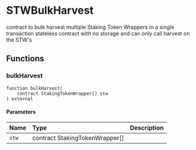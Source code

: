 # STWBulkHarvest

contract to bulk harvest multiple Staking Token Wrappers in a single transaction
stateless contract with no storage and can only call harvest on the STW's

## Functions

### bulkHarvest

```solidity
function bulkHarvest(
    contract StakingTokenWrapper[] stw
) external
```

#### Parameters

| Name | Type | Description |
| :--- | :--- | :---------- |
| `stw` | contract StakingTokenWrapper[] |  |

